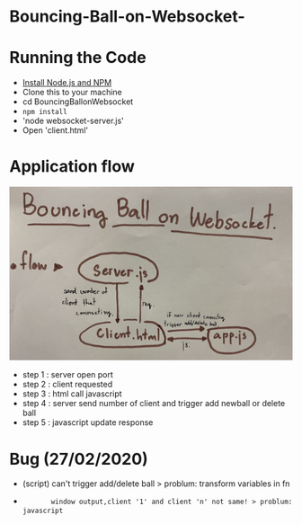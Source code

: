 # Bouncing-Ball-on-Websocket-

# Running the Code
 - [Install Node.js and NPM](https://nodejs.org/en/download/)
 - Clone this to your machine
 - cd BouncingBallonWebsocket
 - `npm install`
 - 'node websocket-server.js'
 - Open 'client.html'
 
 # Application flow
 ![alt text](https://github.com/wamalana/Bouncing-Ball-on-Websocket-/blob/master/app_flow.jpg?raw=true)
 - step 1 : server open port
 - step 2 : client requested
 - step 3 : html call javascript
 - step 4 : server send number of client and trigger add newball or delete ball 
 - step 5 : javascript update response
 
  # Bug (27/02/2020)
-   (script) can't trigger add/delete ball > problum: transform variables in fn
-            window output,client '1' and client 'n' not same! > problum: javascript    
